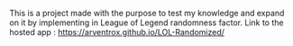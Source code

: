 This is a project made with the purpose to test my knowledge and expand on it by implementing in League of Legend randomness factor.
Link to the hosted app : https://arventrox.github.io/LOL-Randomized/
